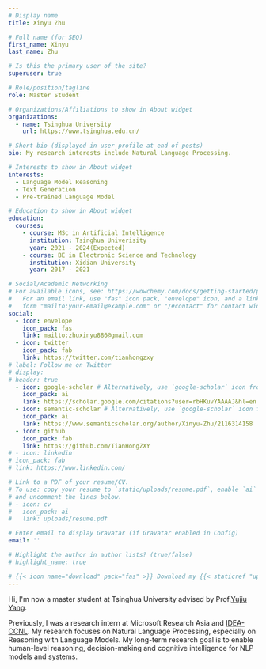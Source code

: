```yaml
---
# Display name
title: Xinyu Zhu

# Full name (for SEO)
first_name: Xinyu
last_name: Zhu

# Is this the primary user of the site?
superuser: true

# Role/position/tagline
role: Master Student

# Organizations/Affiliations to show in About widget
organizations:
  - name: Tsinghua University
    url: https://www.tsinghua.edu.cn/

# Short bio (displayed in user profile at end of posts)
bio: My research interests include Natural Language Processing.

# Interests to show in About widget
interests:
  - Language Model Reasoning
  - Text Generation
  - Pre-trained Language Model

# Education to show in About widget
education:
  courses:
    - course: MSc in Artificial Intelligence
      institution: Tsinghua Univerisity
      year: 2021 - 2024(Expected)
    - course: BE in Electronic Science and Technology
      institution: Xidian University
      year: 2017 - 2021

# Social/Academic Networking
# For available icons, see: https://wowchemy.com/docs/getting-started/page-builder/#icons
#   For an email link, use "fas" icon pack, "envelope" icon, and a link in the
#   form "mailto:your-email@example.com" or "/#contact" for contact widget.
social:
  - icon: envelope
    icon_pack: fas
    link: mailto:zhuxinyu886@gmail.com
  - icon: twitter
    icon_pack: fab
    link: https://twitter.com/tianhongzxy
# label: Follow me on Twitter
# display:
# header: true
  - icon: google-scholar # Alternatively, use `google-scholar` icon from `ai` icon pack
    icon_pack: ai
    link: https://scholar.google.com/citations?user=rbHKuvYAAAAJ&hl=en
  - icon: semantic-scholar # Alternatively, use `google-scholar` icon from `ai` icon pack
    icon_pack: ai
    link: https://www.semanticscholar.org/author/Xinyu-Zhu/2116314158
  - icon: github
    icon_pack: fab
    link: https://github.com/TianHongZXY
# - icon: linkedin
# icon_pack: fab
# link: https://www.linkedin.com/

# Link to a PDF of your resume/CV.
# To use: copy your resume to `static/uploads/resume.pdf`, enable `ai` icons in `params.yaml`,
# and uncomment the lines below.
# - icon: cv
#   icon_pack: ai
#   link: uploads/resume.pdf

# Enter email to display Gravatar (if Gravatar enabled in Config)
email: ''

# Highlight the author in author lists? (true/false)
# highlight_name: true

# {{< icon name="download" pack="fas" >}} Download my {{< staticref "uploads/demo_resume.pdf" "newtab" >}}resumé{{< /staticref >}}.
---
```


Hi, I'm now a master student at Tsinghua University advised by Prof.[Yujiu Yang](https://sites.google.com/view/iigroup-thu/home).

Previously, I was a research intern at Microsoft Research Asia and [IDEA-CCNL](https://www.idea.edu.cn/research/ccnl.html). My research focuses on Natural Language Processing, especially on Reasoning with Language Models. My long-term research goal is to enable human-level reasoning, decision-making and cognitive intelligence for NLP models and systems.



